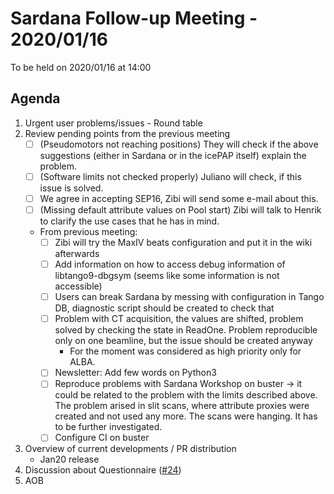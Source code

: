 # Sardana Follow-up Meeting - 2020/01/16

To be held on 2020/01/16 at 14:00

## Agenda

1. Urgent user problems/issues - Round table
2. Review pending points from the previous meeting
    - [ ] (Pseudomotors not reaching positions) They will check if the above suggestions (either in Sardana or in the icePAP itself) explain the problem.
    - [ ] (Software limits not checked properly) Juliano will check, if this issue is solved.
    - [ ] We agree in accepting SEP16, Zibi will send some e-mail about this.
    - [ ] (Missing default attribute values on Pool start) Zibi will talk to Henrik to clarify the use cases that he has in mind.
    - From previous meeting:
        - [ ] Zibi will try the MaxIV beats configuration and put it in the wiki afterwards
        - [ ] Add information on how to access debug information of libtango9-dbgsym (seems like some information is not accessible)
        - [ ] Users can break Sardana by messing with configuration in Tango DB, diagnostic script should be created to check that
        - [ ] Problem with CT acquisition, the values are shifted, problem solved by checking the state in ReadOne. Problem reproducible only on one beamline, but the issue should be created anyway
            - For the moment was considered as high priority only for ALBA.
        - [ ] Newsletter: Add few words on Python3
        - [ ] Reproduce problems with Sardana Workshop on buster -> it could be related to the problem with the limits
            described above. The problem arised in slit scans, where attribute proxies were created and not used
            any more. The scans were hanging. It has to be further investigated.
        - [ ] Configure CI on buster
3. Overview of current developments / PR distribution
    * Jan20 release
4. Discussion about Questionnaire ([#24](https://github.com/sardana-org/sardana-followup/issues/24))
5. AOB
